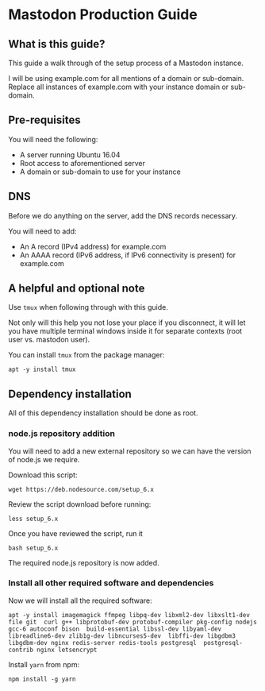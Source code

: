 # Mastodon Production Guide

## What is this guide?

This guide a walk through of the setup process of a Mastodon instance.

I will be using example.com for all mentions of a domain or sub-domain.
Replace all instances of example.com with your instance domain or sub-domain.

## Pre-requisites

You will need the following:
* A server running Ubuntu 16.04
* Root access to aforementioned server
* A domain or sub-domain to use for your instance

## DNS

Before we do anything on the server, add the DNS records necessary.

You will need to add:
* An A record (IPv4 address) for example.com
* An AAAA record (IPv6 address, if IPv6 connectivity is present) for example.com

## A helpful and optional note

Use `tmux` when following through with this guide.

Not only will this help you not lose your place if you disconnect, it will let you have
multiple terminal windows inside it for separate contexts (root user vs. mastodon user).

You can install `tmux` from the package manager:

`apt -y install tmux`

## Dependency installation

All of this dependency installation should be done as root.

### node.js repository addition
You will need to add a new external repository so we can have the version of node.js we
require.

Download this script:

`wget https://deb.nodesource.com/setup_6.x`

Review the script download before running:

`less setup_6.x`

Once you have reviewed the script, run it

`bash setup_6.x`

The required node.js repository is now added.

### Install all other required software and dependencies

Now we will install all the required software:

`apt -y install imagemagick ffmpeg libpq-dev libxml2-dev libxslt1-dev file git 
curl g++ libprotobuf-dev protobuf-compiler pkg-config nodejs gcc-6 autoconf bison 
build-essential libssl-dev libyaml-dev libreadline6-dev zlib1g-dev libncurses5-dev 
libffi-dev libgdbm3 libgdbm-dev nginx redis-server redis-tools postgresql 
postgresql-contrib nginx letsencrypt`

Install `yarn` from npm:

`npm install -g yarn`